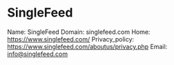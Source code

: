 
# SingleFeed

Name: SingleFeed
Domain: singlefeed.com
Home: https://www.singlefeed.com/
Privacy_policy: https://www.singlefeed.com/aboutus/privacy.php
Email: info@singlefeed.com
